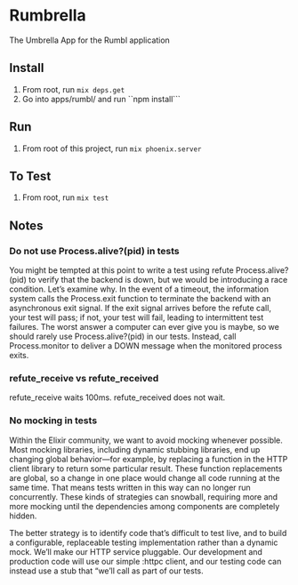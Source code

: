 # Rumbrella

The Umbrella App for the Rumbl application

## Install

1. From root, run ```mix deps.get```
2. Go into apps/rumbl/ and run ``npm install```

## Run

1. From root of this project, run ```mix phoenix.server```

## To Test

1. From root, run ```mix test```

## Notes

### Do not use Process.alive?(pid) in tests

You might be tempted at this point to write a test using refute Process.alive?(pid) to verify that the backend is down, but we would be introducing a race condition. Let’s examine why. In the event of a timeout, the information system calls the Process.exit function to terminate the backend with an asynchronous exit signal. If the exit signal arrives before the refute call, your test will pass; if not, your test will fail, leading to intermittent test failures. The worst answer a computer can ever give you is maybe, so we should rarely use Process.alive?(pid) in our tests. Instead, call Process.monitor to deliver a DOWN message when the monitored process exits.

### refute_receive vs refute_received

refute_receive waits 100ms. refute_received does not wait.

### No mocking in tests

Within the Elixir community, we want to avoid mocking whenever possible. Most mocking libraries, including dynamic stubbing libraries, end up changing global behavior—for example, by replacing a function in the HTTP client library to return some particular result. These function replacements are global, so a change in one place would change all code running at the same time. That means tests written in this way can no longer run concurrently. These kinds of strategies can snowball, requiring more and more mocking until the dependencies among components are completely hidden.

The better strategy is to identify code that’s difficult to test live, and to build a configurable, replaceable testing implementation rather than a dynamic mock. We’ll make our HTTP service pluggable. Our development and production code will use our simple :httpc client, and our testing code can instead use a stub that “we’ll call as part of our tests.
